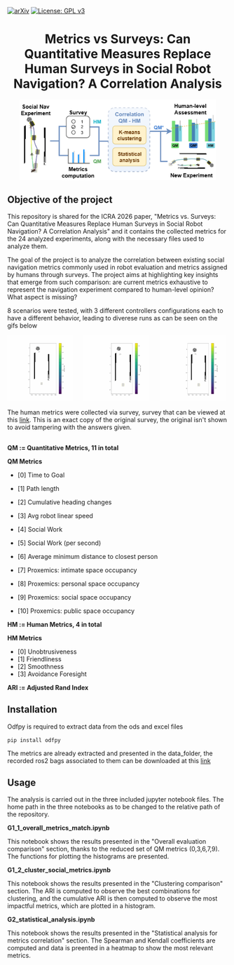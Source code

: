 [![arXiv](http://img.shields.io/badge/arXiv-2001.09136-B31B1B.svg)](https://arxiv.org/abs/2107.00606)
[![License: GPL v3](https://img.shields.io/badge/License-GPLv3-blue.svg)](https://www.gnu.org/licenses/gpl-3.0) 


<h1 align="center">  Metrics vs Surveys: Can Quantitative Measures Replace Human Surveys in Social Robot Navigation? A Correlation Analysis
</h1>

<!-- [Graphical abstract goes here]
<p align="center">
  <img src="https://amlbrown.com/wp-content/uploads/2015/10/11219225_10153619513398446_2657606012680909527_n.jpg" alt="Alternative text" width="450"/>
</p> -->
<p align="center">
  <img src="./images/Corr-Metrics.drawio.png" alt="Correlation Metrics Analysis" width="450"/>
</p>

## Objective of the project

This repository is shared for the ICRA 2026 paper, "Metrics vs. Surveys: Can Quantitative Measures Replace Human Surveys in Social Robot Navigation? A Correlation Analysis" and it contains the collected metrics for the 24 analyzed experiments, along with the necessary files used to analyze them.

The goal of the project is to analyze the correlation between existing social navigation metrics commonly used in robot evaluation and metrics assigned by humans through surveys. The project aims at highlighting key insights that emerge from such comparison: are current metrics exhaustive to represent the navigation experiment compared to human-level opinion? What aspect is missing?

8 scenarios were tested, with 3 different controllers configurations each to have a different behavior, leading to diverese runs as can be seen on the gifs below
<p align="left">
  <img src="./images/first_passing.gif" alt="First Passing" width="150" style="display: inline-block; margin-right: 20px;"/>
  <img src="./images/second_passing.gif" alt="Second Passing" width="150" style="display: inline-block; margin-right: 20px"/>
  <img src="./images/third_passing.gif" alt="Third Passing" width="150"
  style="display: inline-block;"/>
</p>

The human metrics were collected via survey, survey that can be viewed at this [link](https://docs.google.com/forms/d/e/1FAIpQLSf_Dl9Fxwj-b9akZzA06BRVu8GOQalZP8z9UsHuONQnMncChA/viewform?usp=dialog). This is an exact copy of the original survey, the original isn't shown to avoid tampering with the answers given.

##


**QM := Quantitative Metrics, 11 in total**

**QM Metrics**
- [0] Time to Goal
- [1] Path length
- [2] Cumulative heading changes
- [3] Avg robot linear speed

- [4] Social Work 
- [5] Social Work (per second)
- [6] Average minimum distance to closest person
- [7] Proxemics: intimate space occupancy
- [8] Proxemics: personal space occupancy
- [9] Proxemics: social space occupancy
- [10] Proxemics: public space occupancy

**HM := Human Metrics, 4 in total**

**HM Metrics**
- [0] Unobtrusiveness
- [1] Friendliness
- [2] Smoothness
- [3] Avoidance Foresight

**ARI := Adjusted Rand Index**



## Installation

Odfpy is required to extract data from the ods and excel files
```
pip install odfpy
```
<!--Always use ```pipreqs``` to generate the requirements.txt file.
```
pip install -r requirements.txt
```-->
The metrics are already extracted and presented in the data_folder, the recorded ros2 bags associated to them can be downloaded at this [link](https://drive.google.com/file/d/1DMiw7qAvpCDC3eAf4Af-XRlvGY9o6DQf/view?usp=drive_link)



## Usage
The analysis is carried out in the three included jupyter notebook files.
The home path in the three notebooks as to be changed to the relative path of the repository.

**G1_1_overall_metrics_match.ipynb**

This notebook shows the results presented in the "Overall evaluation comparison" section, thanks to the reduced set of QM metrics (0,3,6,7,9). The functions for plotting the histograms are presented.

**G1_2_cluster_social_metrics.ipynb**

This notebook shows the results presented in the  "Clustering comparison" section. The ARI is computed to observe the best combinations for clustering, and the cumulative ARI is then computed to observe the most impactful metrics, which are plotted in a histogram.

**G2_statistical_analysis.ipynb**

This notebook shows the results presented in the "Statistical analysis for metrics correlation" section. The Spearman and Kendall coefficients are computed and data is preented in a heatmap to show the most relevant metrics.




<!--# Citations
Remind users to cite your work, e.g.:

This repository is intended for scientific research purposes.
If you want to use this code for your research, please cite our work ([Paper Name](https://arxiv.org/)).

```
[.bib citation here]
```

<!--# References
[Other references that should be cited when using this repository here]

# Acknowledgements
[Acknowledgements here]
-->


